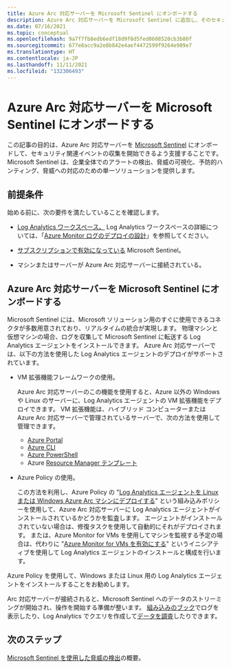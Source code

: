 ```yaml
---
title: Azure Arc 対応サーバーを Microsoft Sentinel にオンボードする
description: Azure Arc 対応サーバーを Microsoft Sentinel に追加し、そのセキュリティ状態を予防的に監視する方法について説明します。
ms.date: 07/16/2021
ms.topic: conceptual
ms.openlocfilehash: 9a7f7fb8edb6edf18d9f8d5fed0608520cb3b80f
ms.sourcegitcommit: 677e8acc9a2e8b842e4aef4472599f9264e989e7
ms.translationtype: HT
ms.contentlocale: ja-JP
ms.lasthandoff: 11/11/2021
ms.locfileid: "132306493"
---
```

# <a name="onboard-azure-arc-enabled-servers-to-microsoft-sentinel"></a>Azure Arc 対応サーバーを Microsoft Sentinel にオンボードする

この記事の目的は、Azure Arc 対応サーバーを [Microsoft Sentinel](../../sentinel/overview.md) にオンボードして、セキュリティ関連イベントの収集を開始できるよう支援することです。 Microsoft Sentinel は、企業全体でのアラートの検出、脅威の可視化、予防的ハンティング、脅威への対応のための単一ソリューションを提供します。

## <a name="prerequisites"></a>前提条件

始める前に、次の要件を満たしていることを確認します。

- [Log Analytics ワークスペース。](../../azure-monitor/logs/data-platform-logs.md) Log Analytics ワークスペースの詳細については、「[Azure Monitor ログのデプロイの設計](../../azure-monitor/logs/design-logs-deployment.md)」を参照してください。

- [サブスクリプションで有効になっている](../../sentinel/quickstart-onboard.md) Microsoft Sentinel。

- マシンまたはサーバーが Azure Arc 対応サーバーに接続されている。

## <a name="onboard-azure-arc-enabled-servers-to-microsoft-sentinel"></a>Azure Arc 対応サーバーを Microsoft Sentinel にオンボードする

Microsoft Sentinel には、Microsoft ソリューション用のすぐに使用できるコネクタが多数用意されており、リアルタイムの統合が実現します。 物理マシンと仮想マシンの場合、ログを収集して Microsoft Sentinel に転送する Log Analytics エージェントをインストールできます。 Azure Arc 対応サーバーでは、以下の方法を使用した Log Analytics エージェントのデプロイがサポートされています。

- VM 拡張機能フレームワークの使用。

    Azure Arc 対応サーバーのこの機能を使用すると、Azure 以外の Windows や Linux のサーバーに、Log Analytics エージェントの VM 拡張機能をデプロイできます。 VM 拡張機能は、ハイブリッド コンピューターまたは Azure Arc 対応サーバーで管理されているサーバーで、次の方法を使用して管理できます。

    - [Azure Portal](manage-vm-extensions-portal.md)
    - [Azure CLI](manage-vm-extensions-cli.md)
    - [Azure PowerShell](manage-vm-extensions-powershell.md)
    - Azure [Resource Manager テンプレート](manage-vm-extensions-template.md)

- Azure Policy の使用。

    この方法を利用し、Azure Policy の "[Log Analytics エージェントを Linux または Windows Azure Arc マシンにデプロイする](../../governance/policy/samples/built-in-policies.md#monitoring)" という組み込みポリシーを使用して、Azure Arc 対応サーバーに Log Analytics エージェントがインストールされているかどうかを監査します。 エージェントがインストールされていない場合は、修復タスクを使用して自動的にそれがデプロイされます。 または、Azure Monitor for VMs を使用してマシンを監視する予定の場合は、代わりに "[Azure Monitor for VMs を有効にする](../../governance/policy/samples/built-in-initiatives.md#monitoring)" というイニシアティブを使用して Log Analytics エージェントのインストールと構成を行います。

Azure Policy を使用して、Windows または Linux 用の Log Analytics エージェントをインストールすることをお勧めします。

Arc 対応サーバーが接続されると、Microsoft Sentinel へのデータのストリーミングが開始され、操作を開始する準備が整います。 [組み込みのブック](../../sentinel/get-visibility.md)でログを表示したり、Log Analytics でクエリを作成して[データを調査](../../sentinel/investigate-cases.md)したりできます。

## <a name="next-steps"></a>次のステップ

[Microsoft Sentinel を使用した脅威の検出](../../sentinel/detect-threats-built-in.md)の概要。
